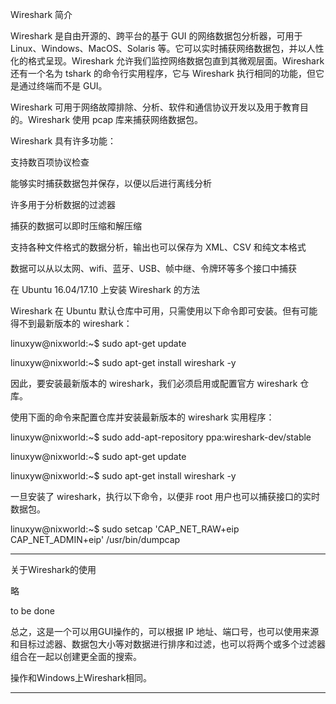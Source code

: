 Wireshark 简介

Wireshark 是自由开源的、跨平台的基于 GUI 的网络数据包分析器，可用于 Linux、Windows、MacOS、Solaris 等。它可以实时捕获网络数据包，并以人性化的格式呈现。Wireshark 允许我们监控网络数据包直到其微观层面。Wireshark 还有一个名为 tshark 的命令行实用程序，它与 Wireshark 执行相同的功能，但它是通过终端而不是 GUI。

Wireshark 可用于网络故障排除、分析、软件和通信协议开发以及用于教育目的。Wireshark 使用 pcap 库来捕获网络数据包。

Wireshark 具有许多功能：

支持数百项协议检查

能够实时捕获数据包并保存，以便以后进行离线分析

许多用于分析数据的过滤器

捕获的数据可以即时压缩和解压缩

支持各种文件格式的数据分析，输出也可以保存为 XML、CSV 和纯文本格式

数据可以从以太网、wifi、蓝牙、USB、帧中继、令牌环等多个接口中捕获

 

在 Ubuntu 16.04/17.10 上安装 Wireshark 的方法

Wireshark 在 Ubuntu 默认仓库中可用，只需使用以下命令即可安装。但有可能得不到最新版本的 wireshark：

linuxyw@nixworld:~$ sudo apt-get update

linuxyw@nixworld:~$ sudo apt-get install wireshark -y

因此，要安装最新版本的 wireshark，我们必须启用或配置官方 wireshark 仓库。

使用下面的命令来配置仓库并安装最新版本的 wireshark 实用程序：

linuxyw@nixworld:~$ sudo add-apt-repository ppa:wireshark-dev/stable

linuxyw@nixworld:~$ sudo apt-get update

linuxyw@nixworld:~$ sudo apt-get install wireshark -y

一旦安装了 wireshark，执行以下命令，以便非 root 用户也可以捕获接口的实时数据包。

linuxyw@nixworld:~$ sudo setcap 'CAP_NET_RAW+eip CAP_NET_ADMIN+eip' /usr/bin/dumpcap


---

关于Wireshark的使用

略

to be done

总之，这是一个可以用GUI操作的，可以根据 IP 地址、端口号，也可以使用来源和目标过滤器、数据包大小等对数据进行排序和过滤，也可以将两个或多个过滤器组合在一起以创建更全面的搜索。


操作和Windows上Wireshark相同。

----





